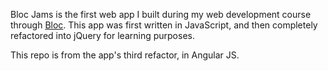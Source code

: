 Bloc Jams is the first web app I built during my web development course through <a target="_blank" href="www.bloc.io">Bloc</a>. This app was first written in JavaScript, and then completely refactored into jQuery for learning purposes.

This repo is from the app's third refactor, in Angular JS.
